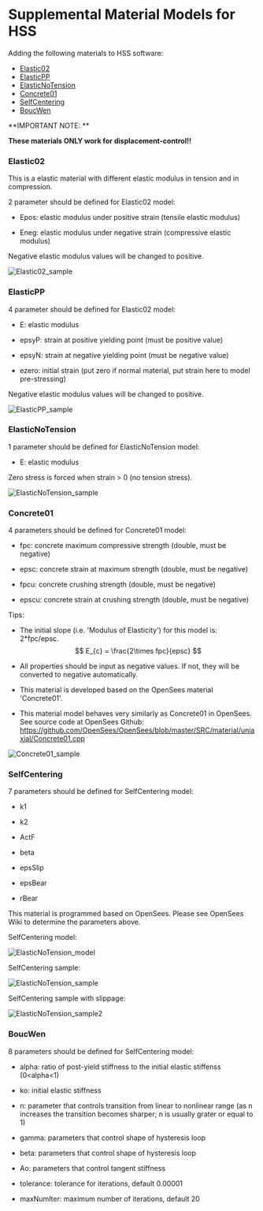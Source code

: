 # Supplemental Material Models for HSS

Adding the following materials to HSS software:

+ [Elastic02](#elastic02)
+ [ElasticPP](#elasticpp)
+ [ElasticNoTension](#elasticnotension)
+ [Concrete01](#concrete01)
+ [SelfCentering](#selfcentering)
+ [BoucWen](#boucwen)


**IMPORTANT NOTE: **

**These materials ONLY work for displacement-control!!**




### Elastic02

This is a elastic material with different elastic modulus in tension and in compression.

2 parameter should be defined for Elastic02 model:

* Epos: 	elastic modulus under positive strain (tensile elastic modulus)

* Eneg:	elastic modulus under negative strain (compressive elastic modulus)

Negative elastic modulus values will be changed to positive. 

![Elastic02_sample](https://github.com/qiaotyqiaoty/HS-Material-Models/blob/master/fig/Elastic02_sample.png)

### ElasticPP

4 parameter should be defined for Elastic02 model:

* E: 	elastic modulus

* epsyP:	strain at positive yielding point (must be positive value)

* epsyN: 	strain at negative yielding point (must be negative value)

* ezero:  initial strain (put zero if normal material, put strain here to model pre-stressing)

Negative elastic modulus values will be changed to positive. 

![ElasticPP_sample](https://github.com/qiaotyqiaoty/HS-Material-Models/blob/master/fig/ElasticPP_sample.png)

### ElasticNoTension

1 parameter should be defined for ElasticNoTension model:

* E: 	elastic modulus

Zero stress is forced when strain > 0 (no tension stress).

![ElasticNoTension_sample](https://github.com/qiaotyqiaoty/HS-Material-Models/blob/master/fig/ElasticNoTension_sample.jpg)

### Concrete01

4 parameters should be defined for Concrete01 model:

* fpc: 	concrete maximum compressive strength (double, must be negative)

* epsc: 	concrete strain at maximum strength (double, must be negative)

* fpcu: 	concrete crushing strength (double, must be negative)

* epscu:	concrete strain at crushing strength (double, must be negative)

Tips:

- The initial slope (i.e. 'Modulus of Elasticity') for this model is: 2*fpc/epsc.
  $$
  E_{c} = \frac{2\times fpc}{epsc}
  $$

- All properties should be input as negative values. If not, they will be converted to negative automatically.

- This material is developed based on the OpenSees material 'Concrete01'. 

- This material model behaves very similarly as Concrete01 in OpenSees. See source code at OpenSees Github: https://github.com/OpenSees/OpenSees/blob/master/SRC/material/uniaxial/Concrete01.cpp

![Concrete01_sample](https://github.com/qiaotyqiaoty/HS-Material-Models/blob/master/fig/Concrete01_sample.png)


### SelfCentering

7 parameters should be defined for SelfCentering model:

* k1

* k2

* ActF

* beta

* epsSlip

* epsBear

* rBear

This material is programmed based on OpenSees. Please see OpenSees Wiki to determine the parameters above.

SelfCentering model:

![ElasticNoTension_model](https://github.com/qiaotyqiaoty/HS-Material-Models/blob/master/fig/SelfCentering_model.png)

SelfCentering sample:

![ElasticNoTension_sample](https://github.com/qiaotyqiaoty/HS-Material-Models/blob/master/fig/SelfCentering_sample.png)

SelfCentering sample with slippage:

![ElasticNoTension_sample2](https://github.com/qiaotyqiaoty/HS-Material-Models/blob/master/fig/SelfCentering_sample2.png)


### BoucWen

8 parameters should be defined for SelfCentering model:

* alpha: ratio of post-yield stiffness to the initial elastic stiffenss (0<alpha<1)

* ko: initial elastic stiffness

* n: parameter that controls transition from linear to nonlinear range (as n increases the transition becomes sharper; n is usually grater or equal to 1)

* gamma: parameters that control shape of hysteresis loop

* beta: parameters that control shape of hysteresis loop

* Ao: parameters that control tangent stiffness

* tolerance: tolerance for iterations, default 0.00001

* maxNumIter: maximum number of iterations, default 20

